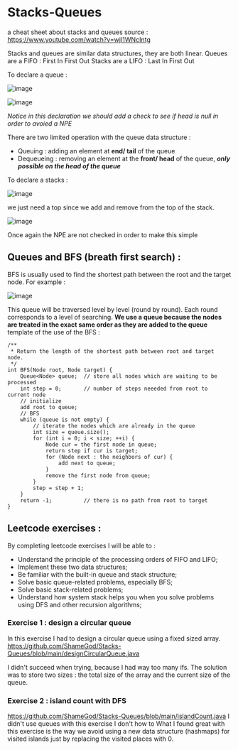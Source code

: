 # Stacks-Queues
a cheat sheet about stacks and queues 
source : https://www.youtube.com/watch?v=wjI1WNcIntg


Stacks and queues are similar data structures, they are both linear. 
Queues are a FIFO : First In First Out
Stacks are a LIFO : Last In First Out

To declare a queue : 

![image](https://user-images.githubusercontent.com/42012627/183361105-dbf8d688-c68f-45ba-8388-af3ffd61f852.png)

![image](https://user-images.githubusercontent.com/42012627/183361187-1382b59b-1fc7-419b-8438-a6191fd688eb.png)

*Notice in this declaration we should add a check to see if head is null in order to avoied a NPE*

There are two limited operation with the queue data structure :
* Queuing : adding an element at **end/ tail** of the queue 
* Dequeueing : removing an element at the **front/ head** of the queue, ***only possible on the head of the queue***


To declare a stacks : 

![image](https://user-images.githubusercontent.com/42012627/183361425-2262c6ec-1f54-42cd-8645-4f05d43db026.png)

we just need a top since we add and remove from the top of the stack. 

![image](https://user-images.githubusercontent.com/42012627/183361947-3ab135cf-3f51-4e06-bb30-aed10cef80a6.png)

Once again the NPE are not checked in order to make this simple 

## Queues and BFS (breath first search) :
BFS is usually used to find the shortest path between the root and the target node. For example : 

![image](https://user-images.githubusercontent.com/42012627/185054073-01451d20-8cf7-49d5-b897-fc6147b1875b.png)

This queue will be traversed level by level (round by round). Each round corresponds to a level of searching. 
**We use a queue because the nodes are treated in the exact same order as they are added to the queue**
template of the use of the BFS : 
```
/**
 * Return the length of the shortest path between root and target node.
 */
int BFS(Node root, Node target) {
    Queue<Node> queue;  // store all nodes which are waiting to be processed
    int step = 0;       // number of steps neeeded from root to current node
    // initialize
    add root to queue;
    // BFS
    while (queue is not empty) {
        // iterate the nodes which are already in the queue
        int size = queue.size();
        for (int i = 0; i < size; ++i) {
            Node cur = the first node in queue;
            return step if cur is target;
            for (Node next : the neighbors of cur) {
                add next to queue;
            }
            remove the first node from queue;
        }
        step = step + 1;
    }
    return -1;          // there is no path from root to target
}
```







## Leetcode exercises :
By completing leetcode exercises I will be able to : 
* Understand the principle of the processing orders of FIFO and LIFO;
* Implement these two data structures;
* Be familiar with the built-in queue and stack structure;
* Solve basic queue-related problems, especially BFS;
* Solve basic stack-related problems;
* Understand how system stack helps you when you solve problems using DFS and other recursion algorithms;

### Exercise 1 : design a circular queue 
In this exercise I had to design a circular queue using a fixed sized array. https://github.com/ShameGod/Stacks-Queues/blob/main/designCircularQueue.java

I didn't succeed when trying, because I had way too many ifs. The solution was to store two sizes : the total size of the array and the current size of the queue. 

### Exercise 2 : island count with DFS
https://github.com/ShameGod/Stacks-Queues/blob/main/islandCount.java
I didn't use queues with this exercise I don't how to 
What I found great with this exercise is the way we avoid using a new data structure (hashmaps) for visited islands just by replacing the visited places with 0.


